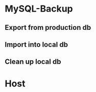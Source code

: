 # MySQL-Backup

## Export from production db

## Import into local db

## Clean up local db


# Host
